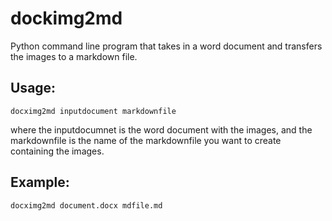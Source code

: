 # dockimg2md

Python command line program that takes in a word document and transfers the images to a markdown file.

## Usage:
```
docximg2md inputdocument markdownfile
```

where the inputdocumnet is the word document with the images, and the markdownfile is the name of the markdownfile you want to create containing the images.

## Example:
```
docximg2md document.docx mdfile.md
```